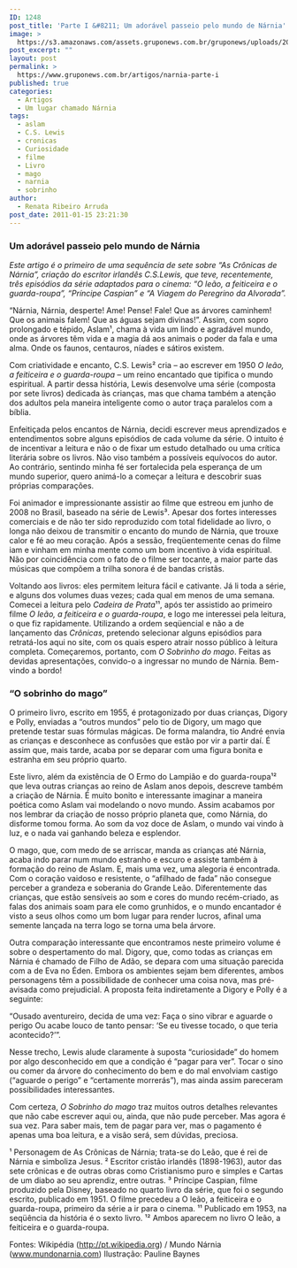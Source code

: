 ```yaml
---
ID: 1248
post_title: 'Parte I &#8211; Um adorável passeio pelo mundo de Nárnia'
image: >
  https://s3.amazonaws.com/assets.gruponews.com.br/gruponews/uploads/2011/01/banner_narnia_parte1.jpg
post_excerpt: ""
layout: post
permalink: >
  https://www.gruponews.com.br/artigos/narnia-parte-i
published: true
categories:
  - Artigos
  - Um lugar chamado Nárnia
tags:
  - aslam
  - C.S. Lewis
  - cronicas
  - Curiosidade
  - filme
  - Livro
  - mago
  - narnia
  - sobrinho
author:
  - Renata Ribeiro Arruda
post_date: 2011-01-15 23:21:30
---
```

<h3>Um adorável passeio pelo mundo de Nárnia</h3>
<em>Este artigo é o primeiro de uma sequência de sete sobre “As Crônicas de Nárnia”, criação do escritor irlandês C.S.Lewis, que teve, recentemente, três episódios da série adaptados para o cinema: “O leão, a feiticeira e o guarda-roupa”, “Príncipe Caspian” e “A Viagem do Peregrino da Alvorada”. </em>

“Nárnia, Nárnia, desperte! Ame! Pense! Fale! Que as árvores caminhem! Que os animais falem! Que as águas sejam divinas!”. Assim, com sopro prolongado e tépido, Aslam¹, chama à vida um lindo e agradável mundo, onde as árvores têm vida e a magia dá aos animais o poder da fala e uma alma. Onde os faunos, centauros, níades e sátiros existem.

Com criatividade e encanto, C.S. Lewis² cria – ao escrever em 1950 <em>O leão, a feiticeira e o guarda-roupa</em> – um reino encantado que tipifica o mundo espiritual. A partir dessa história, Lewis desenvolve uma série (composta por sete livros) dedicada às crianças, mas que chama também a atenção dos adultos pela maneira inteligente como o autor traça paralelos com a bíblia.

Enfeitiçada pelos encantos de Nárnia, decidi escrever meus aprendizados e entendimentos sobre alguns episódios de cada volume da série. O intuito é de incentivar a leitura e não o de fixar um estudo detalhado ou uma crítica literária sobre os livros. Não viso também a possíveis equívocos do autor. Ao contrário, sentindo minha fé ser fortalecida pela esperança de um mundo superior, quero animá-lo a começar a leitura e descobrir suas próprias comparações.

Foi animador e impressionante assistir ao filme que estreou em junho de 2008 no Brasil, baseado na série de Lewis³. Apesar dos fortes interesses comerciais e de não ter sido reproduzido com total fidelidade ao livro, o longa não deixou de transmitir o encanto do mundo de Nárnia, que trouxe calor e fé ao meu coração. Após a sessão, freqüentemente cenas do filme iam e vinham em minha mente como um bom incentivo à vida espiritual. Não por coincidência com o fato de o filme ser tocante, a maior parte das músicas que compõem a trilha sonora é de bandas cristãs.

Voltando aos livros: eles permitem leitura fácil e cativante. Já li toda a série, e alguns dos volumes duas vezes; cada qual em menos de uma semana. Comecei a leitura pelo <em>Cadeira de Prata</em>¹¹, após ter assistido ao primeiro filme <em>O leão, a feiticeira e o guarda-roupa</em>, e logo me interessei pela leitura, o que fiz rapidamente. Utilizando a ordem seqüencial e não a de lançamento das <em>Crônicas</em>, pretendo selecionar alguns episódios para retratá-los aqui no site, com os quais espero atrair nosso público à leitura completa. Começaremos, portanto, com <em>O Sobrinho do mago</em>.
Feitas as devidas apresentações, convido-o a ingressar no mundo de Nárnia. Bem-vindo a bordo!
<h3>“O sobrinho do mago”</h3>
O primeiro livro, escrito em 1955, é protagonizado por duas crianças, Digory e Polly, enviadas a “outros mundos” pelo tio de Digory, um mago que pretende testar suas fórmulas mágicas. De forma malandra, tio André envia as crianças e desconhece as confusões que estão por vir a partir daí. É assim que, mais tarde, acaba por se deparar com uma figura bonita e estranha em seu próprio quarto.

Este livro, além da existência de O Ermo do Lampião e do guarda-roupa¹² que leva outras crianças ao reino de Aslam anos depois, descreve também a criação de Nárnia. É muito bonito e interessante imaginar a maneira poética como Aslam vai modelando o novo mundo. Assim acabamos por nos lembrar da criação de nosso próprio planeta que, como Nárnia, do disforme tomou forma. Ao som da voz doce de Aslam, o mundo vai vindo à luz, e o nada vai ganhando beleza e esplendor.

O mago, que, com medo de se arriscar, manda as crianças até Nárnia, acaba indo parar num mundo estranho e escuro e assiste também à formação do reino de Aslam. E, mais uma vez, uma alegoria é encontrada. Com o coração vaidoso e resistente, o “afilhado de fada” não consegue perceber a grandeza e soberania do Grande Leão. Diferentemente das crianças, que estão sensíveis ao som e cores do mundo recém-criado, as falas dos animais soam para ele como grunhidos, e o mundo encantador é visto a seus olhos como um bom lugar para render lucros, afinal uma semente lançada na terra logo se torna uma bela árvore.

Outra comparação interessante que encontramos neste primeiro volume é sobre o despertamento do mal. Digory, que, como todas as crianças em Nárnia é chamado de Filho de Adão, se depara com uma situação parecida com a de Eva no Éden. Embora os ambientes sejam bem diferentes, ambos personagens têm a possibilidade de conhecer uma coisa nova, mas pré-avisada como prejudicial. A proposta feita indiretamente a Digory e Polly é a seguinte:

“Ousado aventureiro, decida de uma vez:
Faça o sino vibrar e aguarde o perigo
Ou acabe louco de tanto pensar:
‘Se eu tivesse tocado, o que teria acontecido?’”.

Nesse trecho, Lewis alude claramente à suposta “curiosidade” do homem por algo desconhecido em que a condição é “pagar para ver”. Tocar o sino ou comer da árvore do conhecimento do bem e do mal envolviam castigo (“aguarde o perigo” e “certamente morrerás”), mas ainda assim pareceram possibilidades interessantes.

Com certeza, <em>O Sobrinho do mago</em> traz muitos outros detalhes relevantes que não cabe escrever aqui ou, ainda, que não pude perceber. Mas agora é sua vez. Para saber mais, tem de pagar para ver, mas o pagamento é apenas uma boa leitura, e a visão será, sem dúvidas, preciosa.

¹ Personagem de As Crônicas de Nárnia; trata-se do Leão, que é rei de Nárnia e simboliza Jesus.
² Escritor cristão irlandês (1898-1963), autor das sete crônicas e de outras obras como Cristianismo puro e simples e Cartas de um diabo ao seu aprendiz, entre outras.
³ Príncipe Caspian, filme produzido pela Disney, baseado no quarto livro da série, que foi o segundo escrito, publicado em 1951. O filme precedeu a O leão, a feiticeira e o guarda-roupa, primeiro da série a ir para o cinema.
¹¹ Publicado em 1953, na seqüência da história é o sexto livro.
¹² Ambos aparecem no livro O leão, a feiticeira e o guarda-roupa.

Fontes: Wikipédia (http://pt.wikipedia.org) / Mundo Nárnia (www.mundonarnia.com)
Ilustração: Pauline Baynes